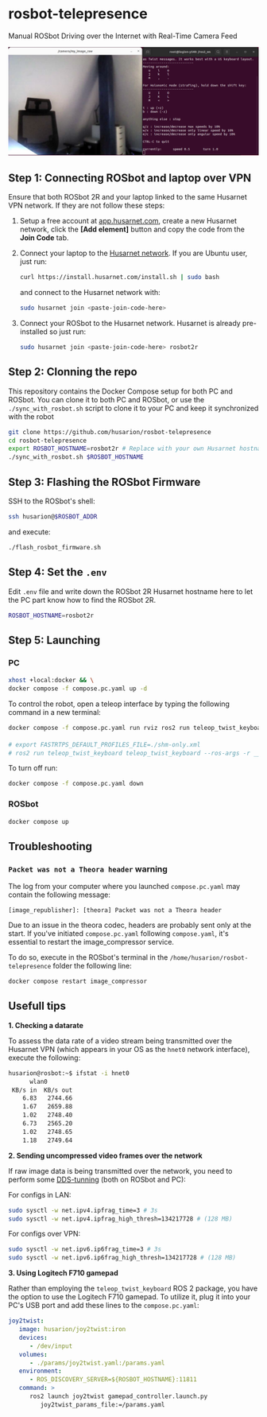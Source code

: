 # rosbot-telepresence

Manual ROSbot Driving over the Internet with Real-Time Camera Feed

![ROSbot ROS2 user interface](docs/teleop-rosbot.png)

## Step 1: Connecting ROSbot and laptop over VPN

Ensure that both ROSbot 2R and your laptop linked to the same Husarnet VPN network. If they are not follow these steps:

1. Setup a free account at [app.husarnet.com](https://app.husarnet.com/), create a new Husarnet network, click the **[Add element]** button and copy the code from the **Join Code** tab.
2. Connect your laptop to the [Husarnet network](https://husarnet.com/docs). If you are Ubuntu user, just run:

   ```bash
   curl https://install.husarnet.com/install.sh | sudo bash
   ```

   and connect to the Husarnet network with:

   ```bash
   sudo husarnet join <paste-join-code-here>
   ```

3. Connect your ROSbot to the Husarnet network. Husarnet is already pre-installed so just run:

   ```bash
   sudo husarnet join <paste-join-code-here> rosbot2r
   ```

## Step 2: Clonning the repo

This repository contains the Docker Compose setup for both PC and ROSbot. You can clone it to both PC and ROSbot, or use the `./sync_with_rosbot.sh` script to clone it to your PC and keep it synchronized with the robot

```bash
git clone https://github.com/husarion/rosbot-telepresence
cd rosbot-telepresence 
export ROSBOT_HOSTNAME=rosbot2r # Replace with your own Husarnet hostname
./sync_with_rosbot.sh $ROSBOT_HOSTNAME
```

## Step 3: Flashing the ROSbot Firmware

SSH to the ROSbot's shell:

```bash
ssh husarion@$ROSBOT_ADDR
```

and execute:

```bash
./flash_rosbot_firmware.sh
```

## Step 4: Set the `.env`

Edit `.env` file and write down the ROSbot 2R Husarnet hostname here to let the PC part know how to find the ROSbot 2R.

```bash
ROSBOT_HOSTNAME=rosbot2r
```

## Step 5: Launching

### PC

```bash
xhost +local:docker && \
docker compose -f compose.pc.yaml up -d
```

To control the robot, open a teleop interface by typing the following command in a new terminal:

```bash
docker compose -f compose.pc.yaml run rviz ros2 run teleop_twist_keyboard teleop_twist_keyboard

# export FASTRTPS_DEFAULT_PROFILES_FILE=./shm-only.xml
# ros2 run teleop_twist_keyboard teleop_twist_keyboard --ros-args -r __ns:=/rosbot2r
```

To turn off run:

```bash
docker compose -f compose.pc.yaml down
```

### ROSbot

```bash
docker compose up
```

## Troubleshooting

###  `Packet was not a Theora header` warning

The log from your computer where you launched `compose.pc.yaml` may contain the following message:

```
[image_republisher]: [theora] Packet was not a Theora header
```

Due to an issue in the theora codec, headers are probably sent only at the start. If you've initiated `compose.pc.yaml` following `compose.yaml`, it's essential to restart the image_compressor service.

To do so, execute in the ROSbot's terminal in the `/home/husarion/rosbot-telepresence` folder the following line:

```bash
docker compose restart image_compressor
```

## Usefull tips

**1. Checking a datarate**

To assess the data rate of a video stream being transmitted over the Husarnet VPN (which appears in your OS as the `hnet0` network interface), execute the following:

```bash
husarion@rosbot:~$ ifstat -i hnet0
      wlan0       
 KB/s in  KB/s out
    6.83   2744.66
    1.67   2659.88
    1.02   2748.40
    6.73   2565.20
    1.02   2748.65
    1.18   2749.64
```

**2. Sending uncompressed video frames over the network**

If raw image data is being transmitted over the network, you need to perform some [DDS-tunning](https://docs.ros.org/en/humble/How-To-Guides/DDS-tuning.html) (both on ROSbot and PC):

For configs in LAN:

```bash
sudo sysctl -w net.ipv4.ipfrag_time=3 # 3s
sudo sysctl -w net.ipv4.ipfrag_high_thresh=134217728 # (128 MB)
```

For configs over VPN:

```bash
sudo sysctl -w net.ipv6.ip6frag_time=3 # 3s
sudo sysctl -w net.ipv6.ip6frag_high_thresh=134217728 # (128 MB)
```

**3. Using Logitech F710 gamepad**

Rather than employing the `teleop_twist_keyboard` ROS 2 package, you have the option to use the Logitech F710 gamepad. To utilize it, plug it into your PC's USB port and add these lines to the `compose.pc.yaml`:

```yaml
joy2twist:
   image: husarion/joy2twist:iron
   devices:
      - /dev/input
   volumes:
      - ./params/joy2twist.yaml:/params.yaml
   environment:
      - ROS_DISCOVERY_SERVER=${ROSBOT_HOSTNAME}:11811
   command: >
      ros2 launch joy2twist gamepad_controller.launch.py
         joy2twist_params_file:=/params.yaml
```
